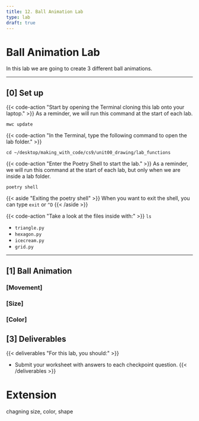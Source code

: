 ```yaml
---
title: 12. Ball Animation Lab
type: lab
draft: true
---
```


# Ball Animation Lab

In this lab we are going to create 3 different ball animations.

---

## [0] Set up

{{< code-action "Start by opening the Terminal cloning this lab onto your laptop." >}} As a reminder, we will run this command at the start of each lab.
```shell
mwc update
```
{{< code-action "In the Terminal, type the following command to open the lab folder." >}}
```shell
cd ~/desktop/making_with_code/cs9/unit00_drawing/lab_functions
```

{{< code-action "Enter the Poetry Shell to start the lab." >}} As a reminder, we will run this command at the start of each lab, but only when we are inside a lab folder.
```shell
poetry shell
```
{{< aside "Exiting the poetry shell" >}}
When you want to exit the shell, you can type `exit` or `^D`
{{< /aside >}}

{{< code-action "Take a look at the files inside with:" >}} `ls`
- `triangle.py`
- `hexagon.py`
- `icecream.py`
- `grid.py`

---

## [1] Ball Animation 


### [Movement]


### [Size]


### [Color]




## [3] Deliverables

{{< deliverables "For this lab, you should:" >}}
- Submit your worksheet with answers to each checkpoint question.
{{< /deliverables >}}



# Extension

chagning size, color, shape